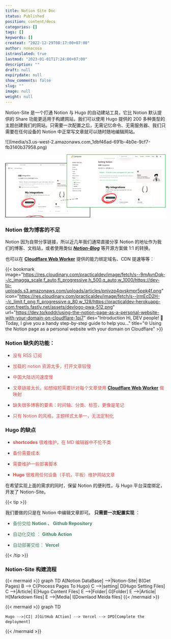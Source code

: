 ```yaml
---
title: Notion Site Doc
status: Published
position: content/docs
categories: []
tags: []
keywords: []
createat: "2022-12-29T08:17:00+07:00"
author: nonacosa
istranslated: true
lastmod: "2023-01-01T17:24:00+07:00"
description: ""
draft: null
expirydate: null
show_comments: false
slug: ""
image: null
weight: null
---
```

Notion-Site 是一个打通 Notion 与 Hugo 的自动建站工具，它比 Notion 默认提供的 Share 功能更适用于构建网站，我们可以使用 Hugo 提供的 200 多种类型的主题创建我们的网站。只需要一次配置之后，无需记忆命令、无需服务器、我们只需要在任何设备的 Notion 中正常写文章就可以随时随地编辑网站。



<!--more-->![](media/s3.us-west-2.amazonaws.com_1dbf46ad-691b-4b0e-9cf7-fb3140b37958.png)

![](media/s3.us-west-2.amazonaws.com_a8bac8cf-c661-48ef-adb2-46e441bee15a.png)

### Notion 做为博客的不足
Notion 因为自带分享链接，所以近几年我们通常直接分享 Notion 的地址作为我们的博客、文档站，或者使用类似 ***[Notion-Blog](/3dab2163acdb415aaf6514b3c00368c5)*** 等开源方案做 1:1 的转换。

也可以在 **[Cloudflare Web Worker](https://developers.cloudflare.com/dns/zone-setups/full-setup/setup)** 提供的能力绑定域名、CDN 提速等等：

{{< bookmark image="https://res.cloudinary.com/practicaldev/image/fetch/s--9mAvnDqk--/c_imagga_scale,f_auto,fl_progressive,h_500,q_auto,w_1000/https://dev-to-uploads.s3.amazonaws.com/uploads/articles/pnivzp4qvskmpr5ppk4f.png" icon="https://res.cloudinary.com/practicaldev/image/fetch/s--lrmEcD2H--/c_limit,f_png,fl_progressive,q_80,w_128/https://practicaldev-herokuapp-com.freetls.fastly.net/assets/devlogo-pwa-512.png" url="https://dev.to/koddr/using-the-notion-page-as-a-personal-website-with-your-domain-on-cloudflare-1pi7"  des="Introduction   Hi, DEV people! 🙂 Today, I give you a handy step-by-step guide to help you..."  title="🌐 Using the Notion page as a personal website with your domain on Cloudflare"  >}}


###  **Notion 缺失的功能：** 
- <span style="color: rgba(212, 76, 71, 1);">没有 RSS 订阅</span>

- <span style="color: rgba(212, 76, 71, 1);">加载的 notion 资源太多，打开文章较慢</span>

- <span style="color: rgba(212, 76, 71, 1);">中国大陆访问速度慢</span>

- <span style="color: rgba(212, 76, 71, 1);">文章链接太长，如想缩短需要针对每个文章使用</span><span style="color: rgba(212, 76, 71, 1);"> **[Cloudflare Web Worker](https://developers.cloudflare.com/dns/zone-setups/full-setup/setup)** </span><span style="color: rgba(212, 76, 71, 1);">做映射</span>

- <span style="color: rgba(212, 76, 71, 1);">缺失很多博客的要素：时间轴、分类、标签，更像是笔记</span>

- <span style="color: rgba(212, 76, 71, 1);">只有 Notion 的风格，主题样式太单一，无法定制化</span>



### Hugo 的缺点
- <span style="color: rgba(212, 76, 71, 1);"> **shortcodes** </span><span style="color: rgba(212, 76, 71, 1);">很难维护，在 MD 编辑器中不伦不类</span>

- <span style="color: rgba(212, 76, 71, 1);">备份需要成本</span>

- <span style="color: rgba(212, 76, 71, 1);">需要维护一些部署脚本</span>

- <span style="color: rgba(212, 76, 71, 1);"> **Hugo** </span><span style="color: rgba(212, 76, 71, 1);">很难用任何设备（手机，平板）维护网站文章</span>



在希望实现上面的需求的同时，保留 Notion 的便利性，与 Hugo 平台深度绑定，开发了 Notion-Site。



{{< tip >}}

我们要做的只是在 Notion 中编辑文章即可。 **只需要一次配置实现** ：

- <span style="color: rgba(68, 131, 97, 1);">备份交给</span><span style="color: rgba(68, 131, 97, 1);"> **Notion 、 Github Repository** </span>

- <span style="color: rgba(68, 131, 97, 1);">自动化交给 ：</span><span style="color: rgba(68, 131, 97, 1);"> **Github Action** </span>

- <span style="color: rgba(68, 131, 97, 1);">自动部署交给：</span><span style="color: rgba(68, 131, 97, 1);"> **Vercel** </span>

{{< /tip >}}





### Notion-Site 构建流程

{{< mermaid >}}
graph TD
    A[Notion DataBase] -->|Notion-Site| B(Get Pages)
    B --> C{Process Pages To Hugo}
    C -->|setting| D[Hugo Setting Files]
    C -->|Article| E[Hugo Content Files]
    E -->|Folder| G[Folder]
    E -->|Article| H[Markdown files]
    E -->|Media| I[Downlaod Meida files]
{{< /mermaid >}}





{{< mermaid >}}
graph TD
   
    Hugo -->|CI| J[GitHub ACtion] --> Vercel --> DPD[Complete the deployment]
{{< /mermaid >}}








